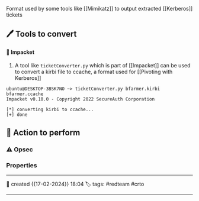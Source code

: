 
Format used by some tools like [[Mimikatz]] to output extracted [[Kerberos]] tickets

## 🖊️ Tools to convert


#### 📔 Impacket

1) A tool like `ticketConverter.py` which is part of [[Impacket]] can be used to convert a kirbi file to ccache, a format used for [[Pivoting with Kerberos]]

```
ubuntu@DESKTOP-3BSK7NO ~> ticketConverter.py bfarmer.kirbi bfarmer.ccache
Impacket v0.10.0 - Copyright 2022 SecureAuth Corporation

[*] converting kirbi to ccache...
[+] done
```



##  📗 Action to perform 


### ⚠ Opsec




### Properties
---
📆 created   {{17-02-2024}} 18:04
🏷️ tags: #redteam #crto 

---

